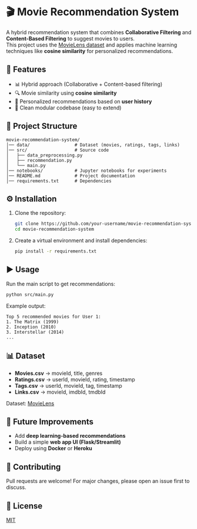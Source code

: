 # 🎬 Movie Recommendation System

A hybrid recommendation system that combines **Collaborative Filtering** and **Content-Based Filtering** to suggest movies to users.  
This project uses the [MovieLens dataset](https://grouplens.org/datasets/movielens/) and applies machine learning techniques like **cosine similarity** for personalized recommendations.

## 🚀 Features
- 📊 Hybrid approach (Collaborative + Content-based filtering)  
- 🔍 Movie similarity using **cosine similarity**  
- 👤 Personalized recommendations based on **user history**  
- 📂 Clean modular codebase (easy to extend)  

## 📁 Project Structure
```
movie-recommendation-system/
│── data/                 # Dataset (movies, ratings, tags, links)
│── src/                  # Source code
│   ├── data_preprocessing.py
│   ├── recommendation.py
│   └── main.py
│── notebooks/            # Jupyter notebooks for experiments
│── README.md             # Project documentation
│── requirements.txt      # Dependencies
```

## ⚙️ Installation
1. Clone the repository:
   ```bash
   git clone https://github.com/your-username/movie-recommendation-system.git
   cd movie-recommendation-system
   ```
2. Create a virtual environment and install dependencies:
   ```bash
   pip install -r requirements.txt
   ```

## ▶️ Usage
Run the main script to get recommendations:
```bash
python src/main.py
```

Example output:
```
Top 5 recommended movies for User 1:
1. The Matrix (1999)
2. Inception (2010)
3. Interstellar (2014)
...
```

## 📊 Dataset
- **Movies.csv** → movieId, title, genres  
- **Ratings.csv** → userId, movieId, rating, timestamp  
- **Tags.csv** → userId, movieId, tag, timestamp  
- **Links.csv** → movieId, imdbId, tmdbId  

Dataset: [MovieLens](https://grouplens.org/datasets/movielens/)

## 📌 Future Improvements
- Add **deep learning-based recommendations**  
- Build a simple **web app UI (Flask/Streamlit)**  
- Deploy using **Docker** or **Heroku**  

## 🤝 Contributing
Pull requests are welcome! For major changes, please open an issue first to discuss.  

## 📜 License
[MIT](LICENSE)
